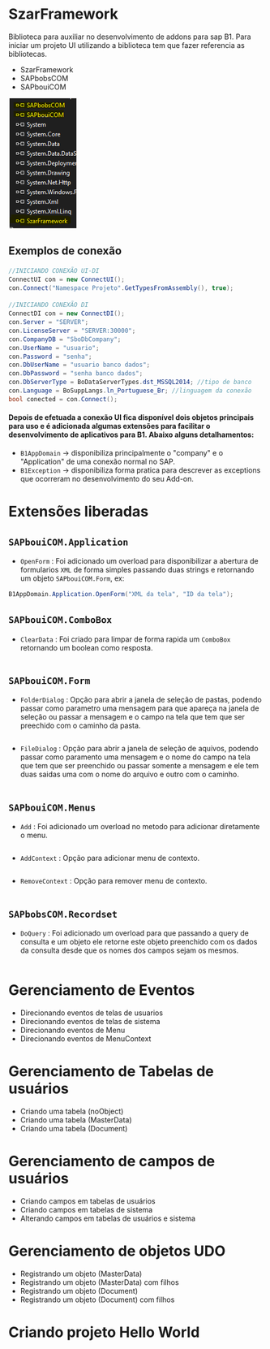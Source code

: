 # SzarFramework
Biblioteca para auxiliar no desenvolvimento de addons para sap B1.
Para iniciar um projeto UI utilizando a biblioteca tem que fazer referencia as bibliotecas.

- SzarFramework
- SAPbobsCOM
- SAPbouiCOM

![Referencias](./refBibli.png)


## Exemplos de conexão
```C#
//INICIANDO CONEXÃO UI-DI
ConnectUI con = new ConnectUI();
con.Connect("Namespace Projeto".GetTypesFromAssembly(), true);

//INICIANDO CONEXÃO DI
ConnectDI con = new ConnectDI();
con.Server = "SERVER";
con.LicenseServer = "SERVER:30000";
con.CompanyDB = "SboDbCompany";
con.UserName = "usuario";
con.Password = "senha";
con.DbUserName = "usuario banco dados";
con.DbPassword = "senha banco dados";
con.DbServerType = BoDataServerTypes.dst_MSSQL2014; //tipo de banco
con.Language = BoSuppLangs.ln_Portuguese_Br; //linguagem da conexão
bool conected = con.Connect();
```

#### Depois de efetuada a conexão UI fica disponível dois objetos principais para uso e é adicionada algumas extensões para facilitar o desenvolvimento de aplicativos para B1. Abaixo alguns detalhamentos:

- `B1AppDomain` -> disponibiliza principalmente o "company" e o "Application" de uma conexão normal no SAP.
- `B1Exception` -> disponibiliza forma pratica para descrever as exceptions que ocorreram no desenvolvimento do seu Add-on.

# Extensões liberadas

## `SAPbouiCOM.Application`
- `OpenForm` : Foi adicionado um overload para disponibilizar a abertura de formularios `XML` de forma simples passando duas strings e retornando um objeto `SAPbouiCOM.Form`, ex:
```C#
B1AppDomain.Application.OpenForm("XML da tela", "ID da tela");
```    

## `SAPbouiCOM.ComboBox`
- `ClearData` : Foi criado para limpar de forma rapida um `ComboBox` retornando um boolean como resposta.
```C#

```

## `SAPbouiCOM.Form`
- `FolderDialog` : Opção para abrir a janela de seleção de pastas, podendo passar como parametro uma mensagem para que apareça na janela de seleção ou passar a mensagem e o campo na tela que tem que ser preechido com o caminho da pasta.
```C#

```
- `FileDialog` : Opção para abrir a janela de seleção de aquivos, podendo passar como paramento uma mensagem e o nome do campo na tela que tem que ser preenchido ou passar somente a mensagem e ele tem duas saidas uma com o nome do arquivo e outro com o caminho.
```C#

```

## `SAPbouiCOM.Menus`
- `Add` : Foi adicionado um overload no metodo para adicionar diretamente o menu.
```C#

```
- `AddContext` : Opção para adicionar menu de contexto.
```C#

```
- `RemoveContext` : Opção para remover menu de contexto.
```C#

```

## `SAPbobsCOM.Recordset`
- `DoQuery` : Foi adicionado um overload para que passando a query de consulta e um objeto ele retorne este objeto preenchido com os dados da consulta desde que os nomes dos campos sejam os mesmos.
```C#

```

# Gerenciamento de Eventos
 - Direcionando eventos de telas de usuarios
 - Direcionando eventos de telas de sistema
 - Direcionando eventos de Menu
 - Direcionando eventos de MenuContext
# Gerenciamento de Tabelas de usuários
 - Criando uma tabela (noObject)
 - Criando uma tabela (MasterData)
 - Criando uma tabela (Document)
# Gerenciamento de campos de usuários
 - Criando campos em tabelas de usuários
 - Criando campos em tabelas de sistema
 - Alterando campos em tabelas de usuários e sistema
# Gerenciamento de objetos UDO
 - Registrando um objeto (MasterData)
 - Registrando um objeto (MasterData) com filhos
 - Registrando um objeto (Document)
 - Registrando um objeto (Document) com filhos

# Criando projeto Hello World
   
